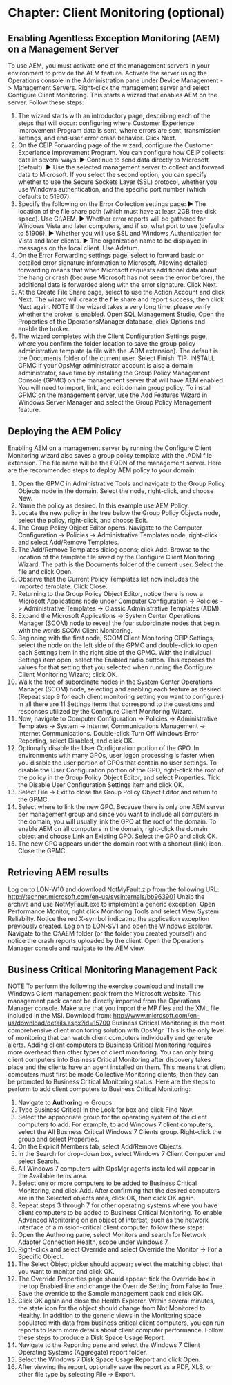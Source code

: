 # Chapter: Client Monitoring (optional)

## Enabling Agentless Exception Monitoring (AEM) on a Management Server
To use AEM, you must activate one of the management servers in your environment to provide the AEM feature. Activate the server using the Operations console in the Administration pane under Device Management -> Management Servers. Right-click the management server and select Configure Client Monitoring. This starts a wizard that enables AEM on the server. Follow these steps:
1. The wizard starts with an introductory page, describing each of the steps that will occur: configuring where Customer Experience Improvement Program data is sent, where errors are sent, transmission settings, and end-user error crash behavior. Click Next.
2. On the CEIP Forwarding page of the wizard, configure the Customer Experience Improvement Program. You can configure how CEIP collects data in several ways:
▶ Continue to send data directly to Microsoft (default).
▶ Use the selected management server to collect and forward data to Microsoft.
If you select the second option, you can specify whether to use the Secure Sockets Layer (SSL) protocol, whether you use Windows authentication, and the specific port number (which defaults to 51907).
3. Specify the following on the Error Collection settings page:
▶ The location of the file share path (which must have at least 2GB free disk space). Use C:\AEM.
▶ Whether error reports will be gathered for Windows Vista and later computers, and if so, what port to use (defaults to 51906).
▶ Whether you will use SSL and Windows Authentication for Vista and later clients.
▶ The organization name to be displayed in messages on the local client. Use Adatum.
4. On the Error Forwarding settings page, select to forward basic or detailed error signature information to Microsoft. Allowing detailed forwarding means that when Microsoft requests additional data about the hang or crash (because Microsoft has not seen the error before), the additional data is forwarded along with the error signature. Click Next.
5. At the Create File Share page, select to use the Action Account and click Next. The wizard will create the file share and report success, then click Next again.
NOTE If the wizard takes a very long time, please verify whether the broker is enabled. Open SQL Management Studio, Open the Properties of the OperationsManager database, click Options and enable the broker.
6. The wizard completes with the Client Configuration Settings page, where you confirm the folder location to save the group policy administrative template (a file with the .ADM extension). The default is the Documents folder of the current user. Select Finish.
TIP: INSTALL GPMC   If your OpsMgr administrator account is also a domain administrator, save time by installing the Group Policy Management Console (GPMC) on the management server that will have AEM enabled. You will need to import, link, and edit domain group policy. To install GPMC on the management server, use the Add Features Wizard in Windows Server Manager and select the Group Policy Management feature.

## Deploying the AEM Policy
Enabling AEM on a management server by running the Configure Client Monitoring wizard also saves a group policy template with the .ADM file extension. The file name will be the FQDN of the management server. Here are the recommended steps to deploy AEM policy to your domain:
1. Open the GPMC in Administrative Tools and navigate to the Group Policy Objects node in the domain. Select the node, right-click, and choose New.
2. Name the policy as desired. In this example use AEM Policy.
3. Locate the new policy in the tree below the Group Policy Objects node, select the policy, right-click, and choose Edit.
4. The Group Policy Object Editor opens. Navigate to the Computer Configuration -> Policies -> Administrative Templates node, right-click and select Add/Remove Templates.
5. The Add/Remove Templates dialog opens; click Add. Browse to the location of the template file saved by the Configure Client Monitoring Wizard. The path is the Documents folder of the current user. Select the file and click Open.
6. Observe that the Current Policy Templates list now includes the imported template. Click Close.
7. Returning to the Group Policy Object Editor, notice there is now a Microsoft Applications node under Computer Configuration -> Policies -> Administrative Templates -> Classic Administrative Templates (ADM).
8. Expand the Microsoft Applications -> System Center Operations Manager (SCOM) node to reveal the four subordinate nodes that begin with the words SCOM Client Monitoring.
9. Beginning with the first node, SCOM Client Monitoring CEIP Settings, select the node on the left side of the GPMC and double-click to open each Settings item in the right side of the GPMC. With the individual Settings item open, select the Enabled radio button. This exposes the values for that setting that you selected when running the Configure Client Monitoring Wizard; click OK.
10. Walk the tree of subordinate nodes in the System Center Operations Manager (SCOM) node, selecting and enabling each feature as desired. (Repeat step 9 for each client monitoring setting you want to configure.) In all there are 11 Settings items that correspond to the questions and responses utilized by the Configure Client Monitoring Wizard.
11. Now, navigate to Computer Configuration -> Policies -> Administrative Templates -> System -> Internet Communications Management -> Internet Communications. Double-click Turn Off Windows Error Reporting, select Disabled, and click OK.
12. Optionally disable the User Configuration portion of the GPO. In environments with many GPOs, user logon processing is faster when you disable the user portion of GPOs that contain no user settings. To disable the User Configuration portion of the GPO, right-click the root of the policy in the Group Policy Object Editor, and select Properties. Tick the Disable User Configuration Settings item and click OK.
13. Select File -> Exit to close the Group Policy Object Editor and return to the GPMC.
14. Select where to link the new GPO. Because there is only one AEM server per management group and since you want to include all computers in the domain, you will usually link the GPO at the root of the domain.
To enable AEM on all computers in the domain, right-click the domain object and choose Link an Existing GPO. Select the GPO and click OK.
15. The new GPO appears under the domain root with a shortcut (link) icon. Close the GPMC.

## Retrieving AEM results
Log on to LON-W10 and download NotMyFault.zip from the following URL:
http://technet.microsoft.com/en-us/sysinternals/bb963901
Unzip the archive and use NotMyFault.exe to implement a generic exception.
Open Performance Monitor, right click Monitoring Tools and select View System Reliabilty. Notice the red X-symbol indicating the application exception previously created.
Log on to LON-SV1 and open the Windows Explorer.
Navigate to the C:\AEM folder (or the folder you created yourself) and notice the crash reports uploaded by the client.
Open the Operations Manager console and navigate to the AEM view.

## Business Critical Monitoring Management Pack
NOTE   To perform the following the exercise download and install the Windows Client management pack from the Microsoft website. This management pack cannot be directly imported from the Operations Manager console. Make sure that you import the MP files and the XML file included in the MSI. Download from:
http://www.microsoft.com/en-us/download/details.aspx?id=15700
Business Critical Monitoring is the most comprehensive client monitoring solution with OpsMgr. This is the only level of monitoring that can watch client computers individually and generate alerts. Adding client computers to Business Critical Monitoring requires more overhead than other types of client monitoring. You can only bring client computers into Business Critical Monitoring after discovery takes place and the clients have an agent installed on them. This means that client computers must first be made Collective Monitoring clients; then they can be promoted to Business Critical Monitoring status. Here are the steps to perform to add client computers to Business Critical Monitoring:
1. Navigate to **Authoring** -> Groups.
2. Type Business Critical in the Look for box and click Find Now.
3. Select the appropriate group for the operating system of the client computers to add. For example, to add Windows 7 client computers, select the All Business Critical Windows 7 Clients group. Right-click the group and select Properties.
4. On the Explicit Members tab, select Add/Remove Objects.
5. In the Search for drop-down box, select Windows 7 Client Computer and select Search.
6. All Windows 7 computers with OpsMgr agents installed will appear in the Available items area.
7. Select one or more computers to be added to Business Critical Monitoring, and click Add. After confirming that the desired computers are in the Selected objects area, click OK, then click OK again.
8. Repeat steps 3 through 7 for other operating systems where you have client computers to be added to Business Critical Monitoring.
To enable Advanced Monitoring on an object of interest, such as the network interface of a mission-critical client computer, follow these steps:
1. Open the Authroing pane, select Monitors and search for Network Adapter Connection Health, scope under Windows 7.
2. Right-click and select Override and select Override the Monitor -> For a Specific Object.
3. The Select Object picker should appear; select the matching object that you want to monitor and click OK.
4. The Override Properties page should appear; tick the Override box in the top Enabled line and change the Override Setting from False to True. Save the override to the Sample management pack and click OK.
5. Click OK again and close the Health Explorer. Within several minutes, the state icon for the object should change from Not Monitored to Healthy. 
In addition to the generic views in the Monitoring space populated with data from business critical client computers, you can run reports to learn more details about client computer performance.
Follow these steps to produce a Disk Space Usage Report.
1. Navigate to the Reporting pane and select the Windows 7 Client Operating Systems (Aggregate) report folder.
2. Select the Windows 7 Disk Space Usage Report and click Open.
3. After viewing the report, optionally save the report as a PDF, XLS, or other file type by selecting File -> Export.
